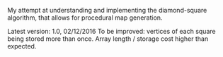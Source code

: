 My attempt at understanding and implementing the diamond-square algorithm, that allows for procedural map generation.

Latest version: 1.0, 02/12/2016
To be improved: vertices of each square being stored more than once. Array length / storage cost higher than expected.
